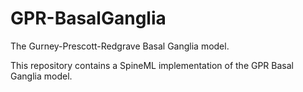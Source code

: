 # GPR-BasalGanglia
The Gurney-Prescott-Redgrave Basal Ganglia model.

This repository contains a SpineML implementation of the GPR Basal Ganglia model.
